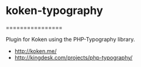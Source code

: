# koken-typography
================

Plugin for Koken using the PHP-Typography library.

* http://koken.me/
* http://kingdesk.com/projects/php-typography/
